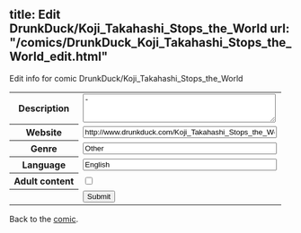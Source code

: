 title: Edit DrunkDuck/Koji_Takahashi_Stops_the_World
url: "/comics/DrunkDuck_Koji_Takahashi_Stops_the_World_edit.html"
---
Edit info for comic DrunkDuck/Koji_Takahashi_Stops_the_World

<form name="comic" action="http://gaepostmail.appspot.com/comic/" method="post">
<table class="comicinfo">
<tr>
<th>Description</th><td><textarea name="description" cols="40" rows="3">-</textarea></td>
</tr>
<tr>
<th>Website</th><td><input type="text" name="url" value="http://www.drunkduck.com/Koji_Takahashi_Stops_the_World/" size="40"/></td>
</tr>
<tr>
<th>Genre</th><td><input type="text" name="genre" value="Other" size="40"/></td>
</tr>
<tr>
<th>Language</th><td><input type="text" name="language" value="English" size="40"/></td>
</tr>
<tr>
<th>Adult content</th><td><input type="checkbox" name="adult" value="adult" /></td>
</tr>
<tr>
<th></th><td>
<input type="hidden" name="comic" value="DrunkDuck_Koji_Takahashi_Stops_the_World" />
<input type="submit" name="submit" value="Submit" />
</td>
</tr>
</table>
</form>

Back to the [comic](DrunkDuck_Koji_Takahashi_Stops_the_World.html).
